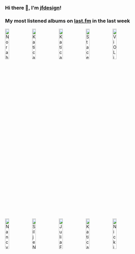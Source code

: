 ### Hi there 👋, I'm [jfdesign](https://blog.jfdesignnet.com)!

### My most listened albums on [last.fm](https://www.last.fm/user/jfdesignnet) in the last week

[<img src='https://lastfm.freetls.fastly.net/i/u/300x300/e3c79547d80c906d1e957b4dc5030679.jpg' width='16%' height='16%' alt='Norah Jones - Come Away With Me (Super Deluxe Edition)'>](https://www.last.fm/music/norah%2bjones/come%2baway%2bwith%2bme%2b%2528super%2bdeluxe%2bedition%2529)&nbsp;
[<img src='https://lastfm.freetls.fastly.net/i/u/300x300/afb34e8cb9dd53f96429a6e391234e0c.jpg' width='16%' height='16%' alt='Katica Illényi - Bartók National Concert Hall Palace of Arts Budapest (Live)'>](https://www.last.fm/music/katica%2bill%25c3%25a9nyi/bart%25c3%25b3k%2bnational%2bconcert%2bhall%2bpalace%2bof%2barts%2bbudapest%2b%2528live%2529)&nbsp;
[<img src='https://lastfm.freetls.fastly.net/i/u/300x300/de9f65958c5d44a8c428e1bb3d5b60fd.jpg' width='16%' height='16%' alt='Katica Illényi - The Jazzy Violin (Live)'>](https://www.last.fm/music/katica%2bill%25c3%25a9nyi/the%2bjazzy%2bviolin%2b%2528live%2529)&nbsp;
[<img src='https://lastfm.freetls.fastly.net/i/u/300x300/01e9370e5271fb039110cf99d1553558.jpg' width='16%' height='16%' alt='Stacey Kent - Its A Wonderful World'>](https://www.last.fm/music/stacey%2bkent/it%2527s%2ba%2bwonderful%2bworld)&nbsp;
[<img src='https://lastfm.freetls.fastly.net/i/u/300x300/5d89f091db927c7ba1f5391f95bde3e2.jpg' width='16%' height='16%' alt='ViOLiNiA Zhanna Stelmakh - Classical Violin'>](https://www.last.fm/music/violinia%2bzhanna%2bstelmakh/classical%2bviolin)&nbsp;
<br>
[<img src='https://lastfm.freetls.fastly.net/i/u/300x300/ac19172600395aa4452b6fe12e66cece.jpg' width='16%' height='16%' alt='Nancy LaMott - Ask Me Again'>](https://www.last.fm/music/nancy%2blamott/ask%2bme%2bagain)&nbsp;
[<img src='https://lastfm.freetls.fastly.net/i/u/300x300/6ee403597a4bc1b5a1d73f871c544caf.jpg' width='16%' height='16%' alt='Silje Nergaard - Silje Nergaard'>](https://www.last.fm/music/silje%2bnergaard/silje%2bnergaard)&nbsp;
[<img src='https://lastfm.freetls.fastly.net/i/u/300x300/cbcc2ac4b9717292db7ba04dc6e6c0e5.jpg' width='16%' height='16%' alt='Julia Fischer - Intimate'>](https://www.last.fm/music/julia%2bfischer/intimate)&nbsp;
[<img src='https://lastfm.freetls.fastly.net/i/u/300x300/5ebc8ec2161c4e730f9664900563cb50.jpg' width='16%' height='16%' alt='Katica Illényi - Tango Classic (Part Two)'>](https://www.last.fm/music/katica%2bill%25c3%25a9nyi/tango%2bclassic%2b%2528part%2btwo%2529)&nbsp;
[<img src='https://lastfm.freetls.fastly.net/i/u/300x300/a41b676b6e94a277aeab2e7deb889358.jpg' width='16%' height='16%' alt='Nicki Parrott - Angel Eyes'>](https://www.last.fm/music/nicki%2bparrott/angel%2beyes)&nbsp;
<br>
